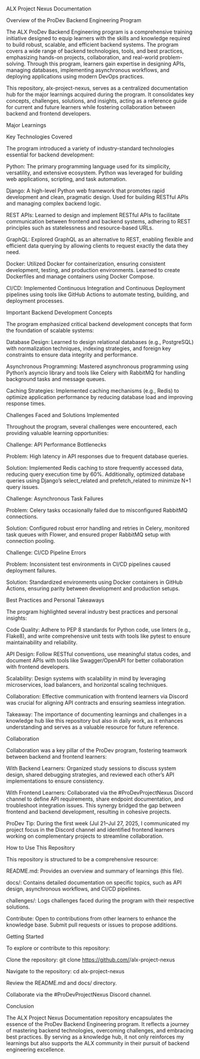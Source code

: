 ALX Project Nexus Documentation

Overview of the ProDev Backend Engineering Program

The ALX ProDev Backend Engineering program is a comprehensive training initiative designed to equip learners with the skills and knowledge required to build robust, scalable, and efficient backend systems. The program covers a wide range of backend technologies, tools, and best practices, emphasizing hands-on projects, collaboration, and real-world problem-solving. Through this program, learners gain expertise in designing APIs, managing databases, implementing asynchronous workflows, and deploying applications using modern DevOps practices.

This repository, alx-project-nexus, serves as a centralized documentation hub for the major learnings acquired during the program. It consolidates key concepts, challenges, solutions, and insights, acting as a reference guide for current and future learners while fostering collaboration between backend and frontend developers.

Major Learnings

Key Technologies Covered

The program introduced a variety of industry-standard technologies essential for backend development:





Python: The primary programming language used for its simplicity, versatility, and extensive ecosystem. Python was leveraged for building web applications, scripting, and task automation.



Django: A high-level Python web framework that promotes rapid development and clean, pragmatic design. Used for building RESTful APIs and managing complex backend logic.



REST APIs: Learned to design and implement RESTful APIs to facilitate communication between frontend and backend systems, adhering to REST principles such as statelessness and resource-based URLs.



GraphQL: Explored GraphQL as an alternative to REST, enabling flexible and efficient data querying by allowing clients to request exactly the data they need.



Docker: Utilized Docker for containerization, ensuring consistent development, testing, and production environments. Learned to create Dockerfiles and manage containers using Docker Compose.



CI/CD: Implemented Continuous Integration and Continuous Deployment pipelines using tools like GitHub Actions to automate testing, building, and deployment processes.

Important Backend Development Concepts

The program emphasized critical backend development concepts that form the foundation of scalable systems:





Database Design: Learned to design relational databases (e.g., PostgreSQL) with normalization techniques, indexing strategies, and foreign key constraints to ensure data integrity and performance.



Asynchronous Programming: Mastered asynchronous programming using Python’s asyncio library and tools like Celery with RabbitMQ for handling background tasks and message queues.



Caching Strategies: Implemented caching mechanisms (e.g., Redis) to optimize application performance by reducing database load and improving response times.

Challenges Faced and Solutions Implemented

Throughout the program, several challenges were encountered, each providing valuable learning opportunities:





Challenge: API Performance Bottlenecks





Problem: High latency in API responses due to frequent database queries.



Solution: Implemented Redis caching to store frequently accessed data, reducing query execution time by 60%. Additionally, optimized database queries using Django’s select_related and prefetch_related to minimize N+1 query issues.



Challenge: Asynchronous Task Failures





Problem: Celery tasks occasionally failed due to misconfigured RabbitMQ connections.



Solution: Configured robust error handling and retries in Celery, monitored task queues with Flower, and ensured proper RabbitMQ setup with connection pooling.



Challenge: CI/CD Pipeline Errors





Problem: Inconsistent test environments in CI/CD pipelines caused deployment failures.



Solution: Standardized environments using Docker containers in GitHub Actions, ensuring parity between development and production setups.

Best Practices and Personal Takeaways

The program highlighted several industry best practices and personal insights:





Code Quality: Adhere to PEP 8 standards for Python code, use linters (e.g., Flake8), and write comprehensive unit tests with tools like pytest to ensure maintainability and reliability.



API Design: Follow RESTful conventions, use meaningful status codes, and document APIs with tools like Swagger/OpenAPI for better collaboration with frontend developers.



Scalability: Design systems with scalability in mind by leveraging microservices, load balancers, and horizontal scaling techniques.



Collaboration: Effective communication with frontend learners via Discord was crucial for aligning API contracts and ensuring seamless integration.



Takeaway: The importance of documenting learnings and challenges in a knowledge hub like this repository but also in daily work, as it enhances understanding and serves as a valuable resource for future reference.

Collaboration

Collaboration was a key pillar of the ProDev program, fostering teamwork between backend and frontend learners:





With Backend Learners: Organized study sessions to discuss system design, shared debugging strategies, and reviewed each other’s API implementations to ensure consistency.



With Frontend Learners: Collaborated via the #ProDevProjectNexus Discord channel to define API requirements, share endpoint documentation, and troubleshoot integration issues. This synergy bridged the gap between frontend and backend development, resulting in cohesive projects.



ProDev Tip: During the first week (Jul 21–Jul 27, 2025, I communicated my project focus in the Discord channel and identified frontend learners working on complementary projects to streamline collaboration.

How to Use This Repository

This repository is structured to be a comprehensive resource:





README.md: Provides an overview and summary of learnings (this file).



docs/: Contains detailed documentation on specific topics, such as API design, asynchronous workflows, and CI/CD pipelines.



challenges/: Logs challenges faced during the program with their respective solutions.



Contribute: Open to contributions from other learners to enhance the knowledge base. Submit pull requests or issues to propose additions.

Getting Started

To explore or contribute to this repository:





Clone the repository: git clone https://github.com/<your-username>/alx-project-nexus



Navigate to the repository: cd alx-project-nexus



Review the README.md and docs/ directory.



Collaborate via the #ProDevProjectNexus Discord channel.

Conclusion

The ALX Project Nexus Documentation repository encapsulates the essence of the ProDev Backend Engineering program. It reflects a journey of mastering backend technologies, overcoming challenges, and embracing best practices. By serving as a knowledge hub, it not only reinforces my learnings but also supports the ALX community in their pursuit of backend engineering excellence.
